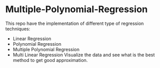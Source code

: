 # Multiple-Polynomial-Regression
This repo have the implementation of different type of regression techniques:
* Linear Regression
* Polynomial Regression
* Multiple Polynomial Regression
* Multi Linear Regression
Visualize the data and see what is the best method to get good approximation. 
